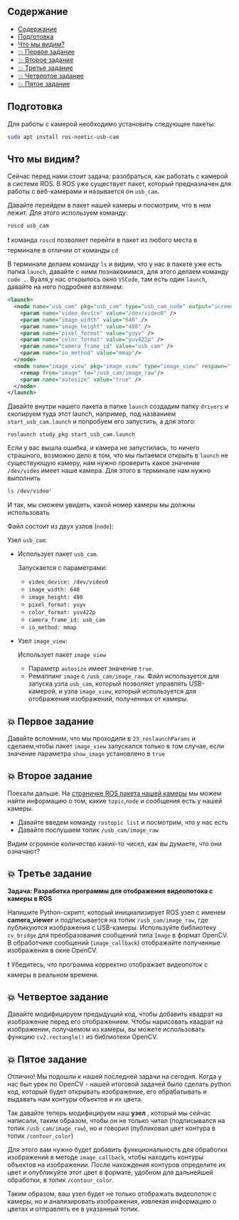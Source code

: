 <!-- omit from toc -->

## Содержание

- [Содержание](#содержание)
- [Подготовка](#подготовка)
- [Что мы видим?](#что-мы-видим)
- [💥 Первое задание](#-первое-задание)
- [💥 Второе задание](#-второе-задание)
- [💥 Третье задание](#-третье-задание)
- [💥 Четвертое задание](#-четвертое-задание)
- [💥 Пятое задание](#-пятое-задание)

## Подготовка

Для работы с камерой необходимо установить следующее пакеты:

```bash
sudo apt install ros-noetic-usb-cam 
```

## Что мы видим?

Сейчас перед нами стоит задача: разобраться, как работать с камерой в системе ROS. В ROS уже существует пакет, который предназначен для работы с веб-камерами и называется он `usb_cam`. 

Давайте перейдем в пакет нашей камеры и посмотрим, что в нем лежит. Для этого используем команду:

```bash
roscd usb_cam
```

❗ команда `roscd` позволяет перейти в пакет из любого места в терминале в отличии от команды `cd`

В терминале делаем команду `ls` и видим, что у нас в пакете уже есть папка `launch`, давайте с ними познакомимся, для этого делаем команду `code .`. Вуаля,у нас открылось окно `VSCode`, там есть один `launch`, давайте на него подробнее взглянем:

```xml
<launch>
  <node name="usb_cam" pkg="usb_cam" type="usb_cam_node" output="screen" >
    <param name="video_device" value="/dev/video0" />
    <param name="image_width" value="640" />
    <param name="image_height" value="480" />
    <param name="pixel_format" value="yuyv" />
    <param name="color_format" value="yuv422p" />
    <param name="camera_frame_id" value="usb_cam" />
    <param name="io_method" value="mmap"/>
  </node>
  <node name="image_view" pkg="image_view" type="image_view" respawn="false" output="screen">
    <remap from="image" to="/usb_cam/image_raw"/>
    <param name="autosize" value="true" />
  </node>
</launch>
```

Давайте внутри нашего пакета в папке ```launch``` создадим папку ```drivers``` и скопируем туда этот launch, например, под названием ```start_usb_cam.launch``` и попробуем его запустить, а для этого:

```
roslaunch study_pkg start_usb_cam.launch
```

Если у вас вышла ошибка, и камера не запустилась, то ничего страшного, возможно дело в том, что мы пытаемся открыть в `launch` не существующую камеру, нам нужно проверить какое значение `/dev/video` имеет наше камера. Для этого в терминале нам нужно выполнить

```bash
ls /dev/video*
```

И так, мы сможем увидеть, какой номер камеры мы должны использовать

Файл состоит из двух узлов (`node`):

Узел `usb_cam`:

- Использует пакет `usb_cam`.

  Запускается с параметрами:
  - `video_device: /dev/video0`
  - `image_width: 640`
  - `image_height: 480`
  - `pixel_format: yuyv`
  - `color_format: yuv422p`
  - `camera_frame_id: usb_cam`
  - `io_method: mmap`
  
- Узел `image_view`:

  Использует пакет `image_view`

  - Параметр `autosize` имеет значение `true`.
  - Ремаппинг `image` с `/usb_cam/image_raw`.
  Файл используется для запуска узла `usb_cam`, который позволяет управлять USB-камерой, и узла `image_view`, который используется для отображения изображений, полученных от камеры.

## 💥 Первое задание

Давайте вспомним, что мы проходили в `23_roslaunchParams` и сделаем,чтобы  пакет `image_view` запускался только в том случае, если значение параметра `show_image` установлено в `true`

## 💥 Второе задание 

Поехали дальше. На [страничке ROS пакета нашей камеры](http://wiki.ros.org/usb_cam) мы можем найти информацию о том, какие `topic`,`node`  и сообщения есть у нашей камеры. 
- Давайте введем команду `rostopic list` и посмотрим, что у нас есть
- Давайте послушаем топик `/usb_cam/image_raw`    

Видим огромное количество каких-то чисел, как вы думаете, что они означают?

## 💥 Третье задание 

**Задача: Разработка программы для отображения видеопотока с камеры в ROS**

Напишите Python-скрипт, который инициализирует ROS узел с именем **camera_viewer** и подписывается на топик `/usb_cam/image_raw`, где публикуются изображения с USB-камеры. Используйте библиотеку `cv_bridge` для преобразования сообщений типа `Image` в формат OpenCV. В обработчике сообщений (`image_callback`) отображайте полученные изображения в окне OpenCV. 

❗ Убедитесь, что программа корректно отображает видеопоток с камеры в реальном времени.

## 💥 Четвертое задание 

Давайте модифицируем предыдущий код, чтобы добавить квадрат на изображение перед его отображением. Чтобы нарисовать квадрат на изображении, получаемом из камеры, вы можете использовать функцию `cv2.rectangle()` из библиотеки OpenCV. 

## 💥 Пятое задание 

Отлично!
Мы подошли к нашей последней задачи на сегодня. Когда у нас был урок по OpenCV - нашей итоговой задачей было сделать python код, который будет открывать изображение, его обрабатывать и выдавать нам контуры объектов и их цвета.

Так давайте теперь модифицируем наш **узел** , который мы сейчас написали, таким образом, чтобы он не только читал (подписывался на топик `/usb_cam/image_raw`), но и говорил (публиковал цвет контура в топик `/contour_color`)

Для этого вам нужно будет добавить функциональность для обработки изображений в методе `image_callback`, чтобы находить контуры объектов на изображении. После нахождения контуров определите их цвет и опубликуйте этот цвет в формате, удобном для дальнейшей обработки, в топик `/contour_color`.

Таким образом, ваш узел будет не только отображать видеопоток с камеры, но и анализировать изображения, извлекая информацию о цветах и отправлять ее в указанный топик.